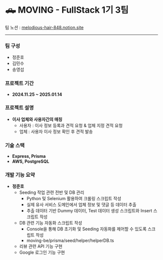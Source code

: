 # 🛻 MOVING - **FullStack 1기 3팀**

팀 노션 : [melodious-hair-848.notion.site](https://melodious-hair-848.notion.site/) 

---

### **팀 구성**

- 정준호
- 김민수
- 송영섭

### **프로젝트 기간**

- **2024.11.25 ~ 2025.01.14**

### **프로젝트 설명**

- **이사 업체와 사용자간의 매칭**
  - 사용자 : 이사 정보 등록과 견적 요청 & 업체 지정 견적 요청
  - 업체 : 사용자 이사 정보 확인 후 견적 발송

### **기술 스택**
- **Express, Prisma**
- **AWS, PostgreSQL**

### 개발 기능 요약

- **정준호**
  - Seeding 작업 관련 전반 및 DB 관리
    - Python 및 Selenium 활용하여 크롤링 스크립트 작성
    - 실제 유사 서비스 도메인에서 업체 정보 및 댓글 등 데이터 추출
    - 추출 데이터 기반 Dummy 데이터, Test 데이터 생성 스크립트와 Insert 스크립트 작성
  - DB 관련 기능 자동화 스크립트 작성
    - Console을 통해 DB 초기화 및 Seeding 자동화를 제어할 수 있도록 스크립트 작성
    - moving-be/prisma/seed/helper/helperDB.ts
  - 리뷰 관련 API 기능 구현
  - Google 로그인 기능 구현
